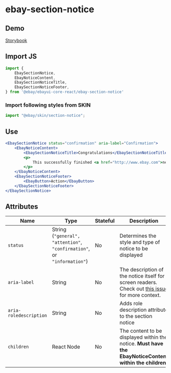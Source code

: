 # ebay-section-notice

## Demo

[Storybook](https://opensource.ebay.com/ebayui-core-react/main/?path=/story/ebay-section-notice--default-message-with-no-action)

## Import JS

```jsx harmony
import {
    EbaySectionNotice,
    EbayNoticeContent,
    EbaySectionNoticeTitle,
    EbaySectionNoticeFooter,
} from '@ebay/ebayui-core-react/ebay-section-notice'
```

### Import following styles from SKIN

```jsx harmony
import "@ebay/skin/section-notice";
```

## Use

```jsx harmony
<EbaySectionNotice status="confirmation" aria-label="Confirmation">
    <EbayNoticeContent>
        <EbaySectionNoticeTitle>Congratulations</EbaySectionNoticeTitle>
        <p>
            This successfully finished <a href="http://www.ebay.com">next page</a>
        </p>
    </EbayNoticeContent>
    <EbaySectionNoticeFooter>
        <EbayButton>Action</EbayButton>
    </EbaySectionNoticeFooter>
</EbaySectionNotice>
```

## Attributes

| Name                   | Type                                                                 | Stateful | Description                                                                                                                                 | Default    |
| ---------------------- | -------------------------------------------------------------------- | -------- | ------------------------------------------------------------------------------------------------------------------------------------------- | ---------- |
| `status`               | String (`"general", "attention"`, `"confirmation"`, or `"information"`) | No       | Determines the style and type of notice to be displayed                                                                                     | `"general"`   |
| `aria-label`           | String                                                               | No       | The description of the notice itself for screen readers. Check out [this issue](https://github.com/eBay/skin/issues/1001) for more context. | -          |
| `aria-roledescription` | String                                                               | No       | Adds role description attribute to the section notice                                                                                       | `"Notice"` |
| `children`             | React Node                                                           | No       | The content to be displayed within the notice. **Must have the EbayNoticeContent within the children!**                                     | -          |
